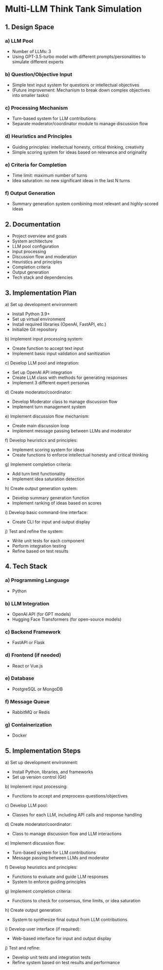 # Multi-LLM Think Tank Simulation

## 1. Design Space

### a) LLM Pool
- Number of LLMs: 3
- Using GPT-3.5-turbo model with different prompts/personalities to simulate different experts

### b) Question/Objective Input
- Simple text input system for questions or intellectual objectives
- (Future improvement: Mechanism to break down complex objectives into smaller tasks)

### c) Processing Mechanism
- Turn-based system for LLM contributions
- Separate moderator/coordinator module to manage discussion flow

### d) Heuristics and Principles
- Guiding principles: intellectual honesty, critical thinking, creativity
- Simple scoring system for ideas based on relevance and originality

### e) Criteria for Completion
- Time limit: maximum number of turns
- Idea saturation: no new significant ideas in the last N turns

### f) Output Generation
- Summary generation system combining most relevant and highly-scored ideas

## 2. Documentation

- Project overview and goals
- System architecture
- LLM pool configuration
- Input processing
- Discussion flow and moderation
- Heuristics and principles
- Completion criteria
- Output generation
- Tech stack and dependencies

## 3. Implementation Plan

a) Set up development environment:
   - Install Python 3.9+
   - Set up virtual environment
   - Install required libraries (OpenAI, FastAPI, etc.)
   - Initialize Git repository

b) Implement input processing system:
   - Create function to accept text input
   - Implement basic input validation and sanitization

c) Develop LLM pool and integration:
   - Set up OpenAI API integration
   - Create LLM class with methods for generating responses
   - Implement 3 different expert personas

d) Create moderator/coordinator:
   - Develop Moderator class to manage discussion flow
   - Implement turn management system

e) Implement discussion flow mechanism:
   - Create main discussion loop
   - Implement message passing between LLMs and moderator

f) Develop heuristics and principles:
   - Implement scoring system for ideas
   - Create functions to enforce intellectual honesty and critical thinking

g) Implement completion criteria:
   - Add turn limit functionality
   - Implement idea saturation detection

h) Create output generation system:
   - Develop summary generation function
   - Implement ranking of ideas based on scores

i) Develop basic command-line interface:
   - Create CLI for input and output display

j) Test and refine the system:
   - Write unit tests for each component
   - Perform integration testing
   - Refine based on test results

## 4. Tech Stack

### a) Programming Language
- Python

### b) LLM Integration
- OpenAI API (for GPT models)
- Hugging Face Transformers (for open-source models)

### c) Backend Framework
- FastAPI or Flask

### d) Frontend (if needed)
- React or Vue.js

### e) Database
- PostgreSQL or MongoDB

### f) Message Queue
- RabbitMQ or Redis

### g) Containerization
- Docker

## 5. Implementation Steps

a) Set up development environment:
   - Install Python, libraries, and frameworks
   - Set up version control (Git)

b) Implement input processing:
   - Functions to accept and preprocess questions/objectives

c) Develop LLM pool:
   - Classes for each LLM, including API calls and response handling

d) Create moderator/coordinator:
   - Class to manage discussion flow and LLM interactions

e) Implement discussion flow:
   - Turn-based system for LLM contributions
   - Message passing between LLMs and moderator

f) Develop heuristics and principles:
   - Functions to evaluate and guide LLM responses
   - System to enforce guiding principles

g) Implement completion criteria:
   - Functions to check for consensus, time limits, or idea saturation

h) Create output generation:
   - System to synthesize final output from LLM contributions

i) Develop user interface (if required):
   - Web-based interface for input and output display

j) Test and refine:
   - Develop unit tests and integration tests
   - Refine system based on test results and performance
